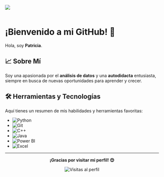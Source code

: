 ![](https://media.giphy.com/media/OBnIvqqpKFbZam9Wmj/giphy.gif)<br><br>


# ¡Bienvenido a mi GitHub! 👋

Hola, soy **Patricia**.

## 📈 Sobre Mí

Soy una apasionada por el **análisis de datos** y una **autodidacta** entusiasta, siempre en busca de nuevas oportunidades para aprender y crecer.

## 🛠️ Herramientas y Tecnologías

Aquí tienes un resumen de mis habilidades y herramientas favoritas:

- ![Python](https://img.shields.io/badge/Python-3776AB?style=flat&logo=python&logoColor=white) 
- ![Git](https://img.shields.io/badge/Git-F05032?style=flat&logo=git&logoColor=white) 
- ![C++](https://img.shields.io/badge/C++-00599C?style=flat&logo=c%2B%2B&logoColor=white)
- ![Java](https://img.shields.io/badge/Java-007396?style=flat&logo=java&logoColor=white)
- ![Power BI](https://img.shields.io/badge/Power_BI-FFB11A?style=flat&logo=powerbi&logoColor=black)
- ![Excel](https://img.shields.io/badge/Excel-217346?style=flat&logo=microsoft-excel&logoColor=white)

---

<p align="center">
    <strong>¡Gracias por visitar mi perfil! 😊</strong>
</p>

<p align="center">
    <img src="https://komarev.com/ghpvc/?username=patlpxD&style=for-the-badge&color=lightgrey" alt="Visitas al perfil">
</p>

